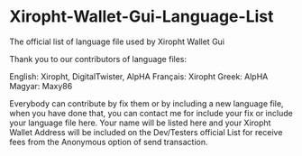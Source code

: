 # Xiropht-Wallet-Gui-Language-List
The official list of language file used by Xiropht Wallet Gui

Thank you to our contributors of language files:

English: Xiropht, DigitalTwister, AlpHA
Français: Xiropht
Greek: AlpHA
Magyar: Maxy86

Everybody can contribute by fix them or by including a new language file, when you have done that, you can contact me for include your fix or include your language file here. 
Your name will be listed here and your Xiropht Wallet Address will be included on the Dev/Testers official List for receive fees from the Anonymous option of send transaction.

